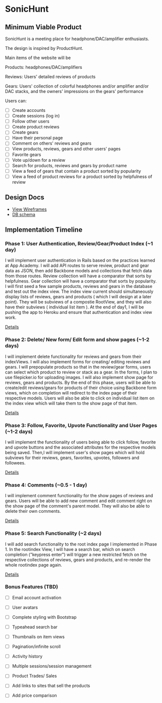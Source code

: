 # SonicHunt



## Minimum Viable Product

SonicHunt is a meeting place for headphone/DAC/amplifier enthusiasts.

The design is inspired by ProductHunt.

Main items of the website will be

Products: headphones/DAC/amplifiers

Reviews: Users' detailed reviews of products

Gears: Users' collection of colorful headphones and/or amplifier and/or DAC stacks, and the owners' impressions on the gears' performance

Users can:
<!-- This is a Markdown checklist. Use it to keep track of your progress! -->

- [ ] Create accounts
- [ ] Create sessions (log in)
- [ ] Follow other users
- [ ] Create product reviews
- [ ] Create gears
- [ ] Have their personal page
- [ ] Comment on others' reviews and gears
- [ ] View products, reviews, gears and other users' pages
- [ ] Favorite gears
- [ ] Vote up/down for a review
- [ ] Search for products, reviews and gears by product name
- [ ] View a feed of gears that contain a product sorted by popularity
- [ ] View a feed of product reviews for a product sorted by helpfulness of review

## Design Docs
* [View Wireframes][views]
* [DB schema][schema]

[views]: ./docs/views.md
[schema]: ./docs/schema.md

## Implementation Timeline

### Phase 1: User Authentication, Review/Gear/Product Index (~1 day)
I will implement user authentication in Rails based on the practices learned at App Academy.
I will add API routes to serve review, product and gear data as JSON, then add Backbone models and collections that fetch data from those routes.
Review collection will have a comparator that sorts by helpfulness.
Gear collection will have a comparator that sorts by
popularity.
I will first seed a few sample products, reviews and gears in the database and test out the index view.
The index view current should simultaneously display lists of
reviews, gears and products ( which I will design at a later point). They will be subviews of a compostie RootView, and they will also have their subviews ( individual list item ).
At the end of day1, I will be pushing the app to Heroku and ensure that authentication and index view work.


[Details][phase-one]

### Phase 2: Delete/ New form/ Edit form and show pages  (~1-2 days)
I will implement delete functionality for reviews and gears
from their indexViews.
I will also implement forms for creating/ editing reviews and gears.
I will prepopulate products so that in the review/gear forms, users can select which product to review or stack as a gear.
In the forms, I plan to use filepicker.io for uploading images.
I will also implement show page for reviews, gears and products.
By the end of this phase, users will be able to create/edit reviews/gears for products of their choice using Backbone form views, which on completion will redirect to the index page of their respective models. Users will also be able to click on
individual list item on the index view which will take them to the show page of that item.

[Details][phase-two]

### Phase 3: Follow, Favorite, Upvote Functionality and User Pages (~1-2 days)
I will implement the functionality of users being able to click
follow, favorite and upvote buttons and the associated attributes for the respective models being saved.
Then,I will implement user's show pages which will hold subviews for their reviews, gears, favorites, upvotes, followers and followees.

[Details][phase-three]

### Phase 4: Comments (~0.5 - 1 day)
I will implement comment functionality for the show pages of
reviews and gears. Users will be able to add new comment and
edit comment right on the show page of the comment's parent model. They will also be able to delete their own comments.

[Details][phase-four]

### Phase 5: Search Functionality (~2 days)
I will add search functionality to the root index page I implemented in Phase 1. In the rootindex View, I will have a
search bar, which on search completion ("keypress enter") will trigger a new restricted fetch on the respective collections of reviews, gears and products, and re-render the whole rootindex page again.

[Details][phase-five]

### Bonus Features (TBD)
- [ ] Email account activation
- [ ] User avatars
- [ ] Complete styling with Bootstrap
- [ ] Typeahead search bar
- [ ] Thumbnails on item views
- [ ] Pagination/infinite scroll
- [ ] Activity history
- [ ] Multiple sessions/session management
- [ ] Product Trades/ Sales
- [ ] Add links to sites that sell the products
- [ ] Add price comparison



[phase-one]: ./docs/phases/phase1.md
[phase-two]: ./docs/phases/phase2.md
[phase-three]: ./docs/phases/phase3.md
[phase-four]: ./docs/phases/phase4.md
[phase-five]: ./docs/phases/phase5.md
